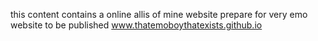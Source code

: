 this content contains a online allis of mine website prepare for very emo website to be published
www.thatemoboythatexists.github.io
